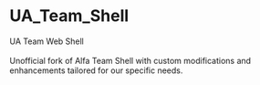 # UA_Team_Shell
UA Team Web Shell</br></br>
Unofficial fork of Alfa Team Shell with custom modifications and enhancements tailored for our specific needs.
